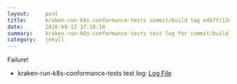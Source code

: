 ```yaml
---
layout:     post
title:      kraken-run-k8s-conformance-tests commit/build tag e4b7fc12e7feb249514feb41cae041da0689c80f
date:       2016-09-13 17:18:16
summary:    kraken-run-k8s-conformance-tests test log for commit/build tag e4b7fc12e7feb249514feb41cae041da0689c80f.
category:   jekyll
---
```


Failure!

- kraken-run-k8s-conformance-tests test log: [Log File](http://s3-us-west-2.amazonaws.com/kraken-e2e-logs/pipelet.kubeme.io/conformance/75/build-log.txt)
